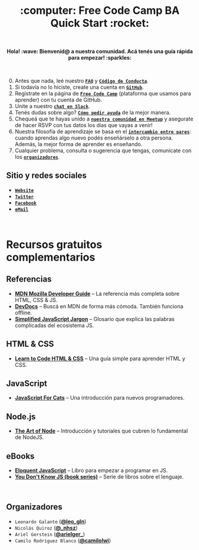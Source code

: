<h1 align="center">
  <br>
    :computer: Free Code Camp BA Quick Start :rocket:
  <br>
</h1>

<br>
  <p align="center">
    <strong>Hola! :wave: Bienvenid@ a nuestra comunidad. Acá tenés una guía rápida para empezar! :sparkles:</strong>
  </p>
<br>

0. Antes que nada, leé nuestro **[`FAQ`](https://freecodecampba.org/faq/)** y **[`Código de Conducta`](https://freecodecampba.org/codigo/)**.
1. Si todavía no lo hiciste, create una cuenta en **[`GitHub`](https://github.com/)**.
2. Registrate en la página de **[`Free Code Camp`](https://www.freecodecamp.com/)** (plataforma que usamos para aprender) con tu cuenta de GitHub.
3. Unite a nuestro **[`chat en Slack`](https://freecodecampba.org/chat)**.
4. Tenés dudas sobre algo? **[`Cómo pedir ayuda`](https://forum.freecodecamp.com/t/how-to-get-help-when-you-are-stuck/19514)** de la mejor manera.
5. Chequeá que te hayas unido a **[`nuestra comunidad en Meetup`](https://www.meetup.com/FreeCodeCampBA)** y asegurate de hacer RSVP con tus datos los días que vayas a venir!
6. Nuestra filosofía de aprendizaje se basa en el **[`intercambio entre pares`](https://en.wikipedia.org/wiki/Peer_learning)**: cuando aprendas algo nuevo podés enseñárselo a otra persona. Además, la mejor forma de aprender es enseñando.
7. Cualquier problema, consulta o sugerencia que tengas, comunicate con los **[`organizadores`](https://github.com/FreeCodeCampBA/quick-start#organizadores)**.

## Sitio y redes sociales

- **[`Website`](https://freecodecampba.org)**  
- **[`Twitter`](https://twitter.com/FreeCodeCampBA)**  
- **[`Facebook`](https://www.facebook.com/groups/free.code.camp.buenos.aires/)**  
- **[`eMail`](mailto:freecodecampba@gmail.com)**  

<br>

# Recursos gratuitos complementarios

## Referencias

- **[MDN Mozilla Developer Guide](https://developer.mozilla.org/en-US/)** – La referencia más completa sobre HTML, CSS & JS.
- **[DevDocs](http://devdocs.io/javascript)** – Buscá en MDN de forma más cómoda. También funciona offline.
- **[Simplified JavaScript Jargon](http://jargon.js.org)** – Glosario que explica las palabras complicadas del ecosistema JS.

## HTML & CSS

- **[Learn to Code HTML & CSS](http://learn.shayhowe.com/html-css/)** – Una guía simple para aprender HTML y CSS.

## JavaScript

- **[JavaScript For Cats](http://jsforcats.com/)** – Una introducción para nuevos programadores.

## Node.js

- **[The Art of Node](https://github.com/maxogden/art-of-node#readme)** – Introducción y tutoriales que cubren lo fundamental de NodeJS.

## eBooks

- **[Eloquent JavaScript](http://eloquentjavascript.net)** – Libro para empezar a programar en JS.
- **[You Don't Know JS (book series)](https://github.com/getify/You-Dont-Know-JS)** – Serie de libros sobre el lenguaje.

<br>

## Organizadores

- `Leonardo Galante` (**[@leo_gln](https://twitter.com/leo_gln)**)
- `Nicolás Quiroz` (**[@_nhsz](https://twitter.com/_nhsz)**)
- `Ariel Gerstein` (**[@arielger_](https://twitter.com/arielger_)**)
- `Camilo Rodríguez Blanco` (**[@camilolwi](https://twitter.com/Camilolwi)**)
